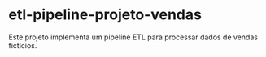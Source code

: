 # etl-pipeline-projeto-vendas
Este projeto implementa um pipeline ETL para processar dados de vendas fictícios.
